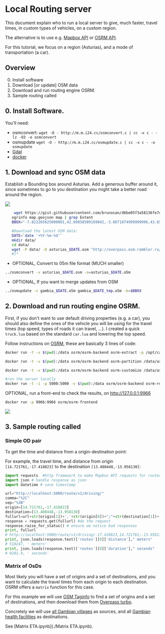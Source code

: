 # Local Routing server

This document explain who to run a local server to give, much faster, travel times, in custom types of vehicles, on a custom region.

The alternative is to use e.g. [Mapbox API](https://www.mapbox.com/api-documentation/#matrix) or [OSRM API](http://project-osrm.org/docs/v5.10.0/api/#general-options).

For this tutorial, we focus on a region (Asturias), and a mode of transportation (a car).

## Overview

0. Install software
1. Download [or update] OSM data
2. Download and run routing engine OSRM.
3. Sample routing called

## 0. Install Software.

You'll need:
* osmconvert:
 `wget -O - http://m.m.i24.cc/osmconvert.c | cc -x c - -lz -O3 -o osmconvert`
* osmupdate
`wget -O - http://m.m.i24.cc/osmupdate.c | cc -x c - -o osmupdate`
* [Gdal](http://www.gdal.org/)
* [docker](https://docs.docker.com/install/)

## 1. Download and sync OSM data


Establish a Bounding box around Asturias. Add a generous buffer around it, since sometimes to go to you destination you might take a better road around the region.

[![](gambia-roi.png)](https://gist.github.com/brunosan/b10932ecba1b792dc4ade0f4fb41c81b)

```sh
    wget https://gist.githubusercontent.com/brunosan/d6be05f3a58136fe7c0e816c684235f0/raw/03386f6f8734320f2bca8d46a4386109afcd0488/map.geojson
   ogrinfo map.geojson map | grep Extent
   BBOX="-7.822265625000001,42.69858589169842,-3.8671874999999996,43.6599240747891"

   #Download the latest OSM data:
   DATE=`date '+%Y-%m-%d'`
   mkdir data/
   cd data/
   wget -P data/ -O asturias_$DATE.osm "http://overpass.osm.rambler.ru/cgi/xapi_meta?*[bbox=$BBOX]"
   #]*
```

* OPTIONAL, Convert to 05m file format (MUCH smaller)
```sh
../osmconvert -v asturias_$DATE.osm -o=asturias_$DATE.o5m
```

* OPTIONAL, If you want to merge updates from OSM
```sh
../osmupdate -v gambia_$DATE.o5m gambia_$DATE_tmp.o5m -b=$BBOX
```

## 2. Download and run routing engine OSRM.

First, if you don't want to use default driving properties (e.g. a car), you should also define the ones of the vehicle you will be using for the travel times (top speed, types of roads it can travel, ...). I created a quick `truck.lua` based on the standard `car.lua` and lowering the top speed.

Follow instructions on [OSRM](https://github.com/Project-OSRM/osrm-backend), these are basically 3 lines of code:

```sh
docker run -t -v $(pwd):/data osrm/osrm-backend osrm-extract -p /opt/car.lua /data/asturias_2018-03-30.o5m

docker run -t -v $(pwd):/data osrm/osrm-backend osrm-partition /data/asturias_2018-03-30.o5m.osrm

docker run -t -v $(pwd):/data osrm/osrm-backend osrm-customize /data/asturias_2018-03-30.o5m.osrm

#run the server locally
docker run -t -i -p 5000:5000 -v $(pwd):/data osrm/osrm-backend osrm-routed --algorithm mld /data/asturias_2018-03-30.o5m.osrm
```

OPTIONAL, run a front-end to check the results, on http://127.0.0.1:9966
```sh
docker run -p 9966:9966 osrm/osrm-frontend
```

[![](frontend.png)](http://localhost:9966/?z=8&center=14.048666%2C-15.188599&loc=14.721761%2C-17.418823&loc=13.480448%2C-13.958130&hl=en&alt=0)


## 3. Sample routing called

### Simple OD pair

To get the time and distance from a origin-destination point:

For example, the travel time, and distance from origin `[14.721761,-17.418823]` to the destination `[13.480448,-13.958130]`:

```python
import requests  #http framework to make Mapbox API requests for routes
import json # handle response as json
import datetime # save timestamp

url="http://localhost:5000/route/v1/driving/"
comma="%2C"
sep="%3B"
origin=[14.721761,-17.418823]
destination=[13.480448,-13.958130]
fullurl=url+str(origin[1])+','+str(origin[0])+";"+str(destination[1])+','+str(destination[0])
response = requests.get(fullurl) #do the request
response.raise_for_status() # ensure we notice bad responses
print, fullurl
# http://localhost:5000/route/v1/driving/-17.418823,14.721761;-13.95813,13.480448'
print, json.loads(response.text)['routes'][0]['distance']," meters"
# 510247, ' meters'
print, json.loads(response.text)['routes'][0]['duration']," seconds"
# 0281.4, ' seconds'
```

### Matrix of OsDs

Most likely you will have a set of origins and a set of destinations, and you want to calculate the travel times from each origin to each destination. OSRM offers a `matrix` function for this case.

For this example we will use [OSM Taginfo](https://taginfo.openstreetmap.org/) to find a set of origins and a set of destinations, and then download them from [Overpass turbo](https://overpass-turbo.eu/).

Concretely we will use [all Gambian villages](https://overpass-turbo.eu/s/wJo) as sources, and all [Gambian health facilities](https://data.humdata.org/dataset/gambia-healthsites) as destinations.

See [Matrix ETA.ipynb](./Matrix ETA.ipynb).
